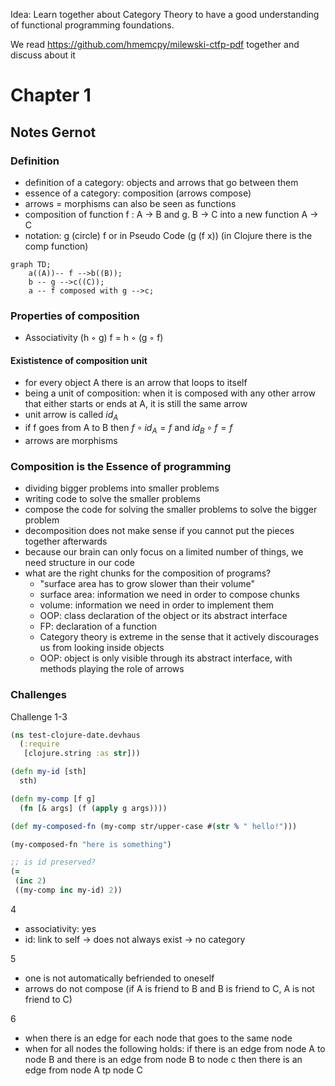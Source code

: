 Idea: Learn together about Category Theory to have a good understanding of functional programming foundations.

We read https://github.com/hmemcpy/milewski-ctfp-pdf together and discuss about it

# Chapter 1
## Notes Gernot
### Definition
* definition of a category: objects and arrows that go between them
* essence of a category: composition (arrows compose)
* arrows = morphisms can also be seen as functions
* composition of function f : A -> B and g. B -> C into a new function
A -> C
* notation: g (circle) f
or in Pseudo Code
(g (f x)) (in Clojure there is the comp function)
```mermaid
graph TD;
    a((A))-- f -->b((B));
    b -- g -->c((C));
    a -- f composed with g -->c;
```
### Properties of composition
* Associativity (h ◦ g) f = h ◦ (g ◦ f)
####  Exististence of composition unit
* for every object A there is an arrow that loops to itself 
* being a unit of composition: when it is composed with any other arrow that either starts or ends at A, it is still the same arrow
* unit arrow is called $id_{A}$
* if f goes from A to B then $f \circ id_{A} = f$ and $id_{B} \circ f = f$
* arrows are morphisms
### Composition is the Essence of programming
* dividing bigger problems into smaller problems
* writing code to solve the smaller problems
* compose the code for solving the smaller problems to solve the bigger problem
* decomposition does not make sense if you cannot put the pieces together afterwards
* because our brain can only focus on a limited number of things, we need structure in our code
* what are the right chunks for the composition of programs?
  * "surface area has to grow slower than their volume"
  * surface area: information we need in order to compose chunks
  * volume: information we need in order to implement them
  * OOP: class declaration of the object or its abstract interface
  * FP: declaration of a function
  * Category theory is extreme in the sense that it actively discourages us from looking inside objects
  * OOP: object is only visible through its abstract interface, with methods playing the role of arrows
  
### Challenges

Challenge 1-3

```clojure
(ns test-clojure-date.devhaus
  (:require
   [clojure.string :as str]))

(defn my-id [sth]
  sth)

(defn my-comp [f g]
  (fn [& args] (f (apply g args))))

(def my-composed-fn (my-comp str/upper-case #(str % " hello!")))

(my-composed-fn "here is something")

;; is id preserved?
(=
 (inc 2)
 ((my-comp inc my-id) 2))
```

4
* associativity: yes
* id: link to self -> does not always exist
-> no category

5
* one is not automatically befriended to oneself
* arrows do not compose (if A is friend to B and B is friend to C, A is not friend to C)

6

* when there is an edge for each node that goes to the same node
* when for all nodes the following holds: if there is an edge from node A to node B and there is an edge from node B to node c  then there is an edge from node A tp node C






